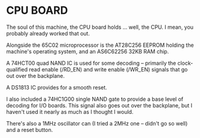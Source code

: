 # CPU BOARD

The soul of this machine, the CPU board holds ... well, the CPU. I mean, you probably already worked that out.

Alongside the 65C02 microprocessor is the AT28C256 EEPROM holding the machine's operating system, and an AS6C62256 32KB RAM chip.

A 74HCT00 quad NAND IC is used for some decoding – primarily the clock-qualified read enable (/RD_EN) and write enable (/WR_EN) signals that go out over the backplane.

A DS1813 IC provides for a smooth reset.

I also included a 74HC1G00 single NAND gate to provide a base level of decoding for I/O boards. This signal also goes out over the backplane, but I haven't used it nearly as much as I thought I would.

There's also a 1MHz oscillator can (I tried a 2MHz one – didn't go so well) and a reset button.
